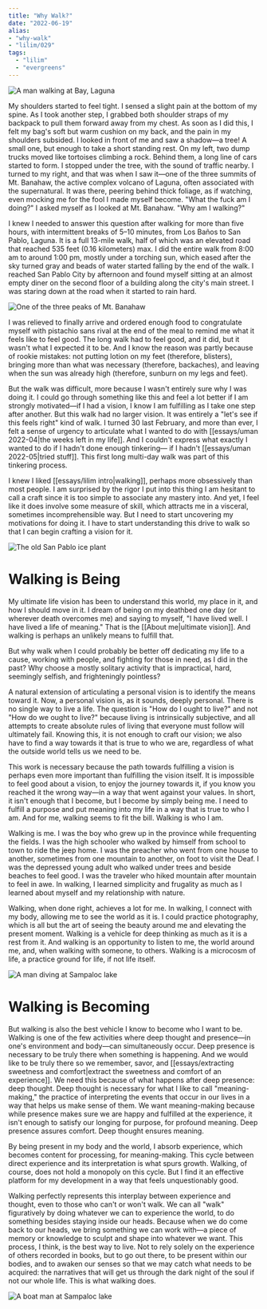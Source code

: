 ```yaml
---
title: "Why Walk?"
date: "2022-06-19"
alias:
- "why-walk"
- "lilim/029"
tags:
  - "lilim"
  - "evergreens"
---
```


![A man walking at Bay, Laguna](essays/images/Walking-man.jpeg)

My shoulders started to feel tight. I sensed a slight pain at the bottom of my spine. As I took another step, I grabbed both shoulder straps of my backpack to pull them forward away from my chest. As soon as I did this, I felt my bag's soft but warm cushion on my back, and the pain in my shoulders subsided. I looked in front of me and saw a shadow—a tree! A small one, but enough to take a short standing rest. On my left, two dump trucks moved like tortoises climbing a rock. Behind them, a long line of cars started to form. I stopped under the tree, with the sound of traffic nearby. I turned to my right, and that was when I saw it—one of the three summits of Mt. Banahaw, the active complex volcano of Laguna, often associated with the supernatural. It was there, peering behind thick foliage, as if watching, even mocking me for the fool I made myself become. "What the fuck am I doing?" I asked myself as I looked at Mt. Banahaw. "Why am I walking?"

I knew I needed to answer this question after walking for more than five hours, with intermittent breaks of 5–10 minutes, from Los Baños to San Pablo, Laguna. It is a full 13-mile walk, half of which was an elevated road that reached 535 feet (0.16 kilometers) max. I did the entire walk from 8:00 am to around 1:00 pm, mostly under a torching sun, which eased after the sky turned gray and beads of water started falling by the end of the walk. I reached San Pablo City by afternoon and found myself sitting at an almost empty diner on the second floor of a building along the city's main street. I was staring down at the road when it started to rain hard.

![One of the three peaks of Mt. Banahaw](essays/images/Banahaw.jpeg)

I was relieved to finally arrive and ordered enough food to congratulate myself with pistachio sans rival at the end of the meal to remind me what it feels like to feel good. The long walk had to feel good, and it did, but it wasn't what I expected it to be. And I know the reason was partly because of rookie mistakes: not putting lotion on my feet (therefore, blisters), bringing more than what was necessary (therefore, backaches), and leaving when the sun was already high (therefore, sunburn on my legs and feet).

But the walk was difficult, more because I wasn't entirely sure why I was doing it. I could go through something like this and feel a lot better if I am strongly motivated—if I had a vision, I know I am fulfilling as I take one step after another. But this walk had no larger vision. It was entirely a "let's see if this feels right" kind of walk. I turned 30 last February, and more than ever, I felt a sense of urgency to articulate what I wanted to do with [[essays/uman 2022-04|the weeks left in my life]]. And I couldn't express what exactly I wanted to do if I hadn't done enough tinkering— if I hadn't [[essays/uman 2022-05|tried stuff]]. This first long multi-day walk was part of this tinkering process.

I knew I liked [[essays/lilim intro|walking]], perhaps more obsessively than most people. I am surprised by the rigor I put into this thing I am hesitant to call a craft since it is too simple to associate any mastery into. And yet, I feel like it does involve some measure of skill, which attracts me in a visceral, sometimes incomprehensible way. But I need to start uncovering my motivations for doing it. I have to start understanding this drive to walk so that I can begin crafting a vision for it.

![The old San Pablo ice plant](essays/images/San-Pablo-ice-plant.jpeg)

# Walking is Being

My ultimate life vision has been to understand this world, my place in it, and how I should move in it. I dream of being on my deathbed one day (or wherever death overcomes me) and saying to myself, "I have lived well. I have lived a life of meaning." That is the [[About me|ultimate vision]]. And walking is perhaps an unlikely means to fulfill that.

But why walk when I could probably be better off dedicating my life to a cause, working with people, and fighting for those in need, as I did in the past? Why choose a mostly solitary activity that is impractical, hard, seemingly selfish, and frighteningly pointless?

A natural extension of articulating a personal vision is to identify the means toward it. Now, a personal vision is, as it sounds, deeply personal. There is no single way to live a life. The question is "How do I ought to live?" and not "How do we ought to live?" because living is intrinsically subjective, and all attempts to create absolute rules of living that everyone must follow will ultimately fail. Knowing this, it is not enough to craft our vision; we also have to find a way towards it that is true to who we are, regardless of what the outside world tells us we need to be.

This work is necessary because the path towards fulfilling a vision is perhaps even more important than fulfilling the vision itself. It is impossible to feel good about a vision, to enjoy the journey towards it, if you know you reached it the wrong way—in a way that went against your values. In short, it isn't enough that I become, but I become by simply being me. I need to fulfill a purpose and put meaning into my life in a way that is true to who I am. And for me, walking seems to fit the bill. Walking is who I am.

Walking is me. I was the boy who grew up in the province while frequenting the fields. I was the high schooler who walked by himself from school to town to ride the jeep home. I was the preacher who went from one house to another, sometimes from one mountain to another, on foot to visit the Deaf. I was the depressed young adult who walked under trees and beside beaches to feel good. I was the traveler who hiked mountain after mountain to feel in awe. In walking, I learned simplicity and frugality as much as I learned about myself and my relationship with nature.

Walking, when done right, achieves a lot for me. In walking, I connect with my body, allowing me to see the world as it is. I could practice photography, which is all but the art of seeing the beauty around me and elevating the present moment. Walking is a vehicle for deep thinking as much as it is a rest from it. And walking is an opportunity to listen to me, the world around me, and, when walking with someone, to others. Walking is a microcosm of life, a practice ground for life, if not life itself.

![A man diving at Sampaloc lake](essays/images/Diving-man-Sampaloc-lake.jpeg)

# Walking is Becoming

But walking is also the best vehicle I know to become who I want to be. Walking is one of the few activities where deep thought and presence—in one's environment and body—can simultaneously occur. Deep presence is necessary to be truly there when something is happening. And we would like to be truly there so we remember, savor, and [[essays/extracting sweetness and comfort|extract the sweetness and comfort of an experience]]. We need this because of what happens after deep presence: deep thought. Deep thought is necessary for what I like to call "meaning-making," the practice of interpreting the events that occur in our lives in a way that helps us make sense of them. We want meaning-making because while presence makes sure we are happy and fulfilled at the experience, it isn't enough to satisfy our longing for purpose, for profound meaning. Deep presence assures comfort. Deep thought ensures meaning.

By being present in my body and the world, I absorb experience, which becomes content for processing, for meaning-making. This cycle between direct experience and its interpretation is what spurs growth. Walking, of course, does not hold a monopoly on this cycle. But I find it an effective platform for my development in a way that feels unquestionably good.

Walking perfectly represents this interplay between experience and thought, even to those who can't or won't walk. We can all "walk" figuratively by doing whatever we can to experience the world, to do something besides staying inside our heads. Because when we do come back to our heads, we bring something we can work with—a piece of memory or knowledge to sculpt and shape into whatever we want. This process, I think, is the best way to live. Not to rely solely on the experience of others recorded in books, but to go out there, to be present within our bodies, and to awaken our senses so that we may catch what needs to be acquired: the narratives that will get us through the dark night of the soul if not our whole life. This is what walking does.

![A boat man at Sampaloc lake](essays/images/Boat-man-Sampaloc-lake.jpeg)
